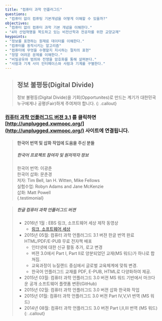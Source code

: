 ```yaml
---
title: "컴퓨터 과학 언플러그드"
questions:
- "컴퓨터 없이 컴퓨팅 기본개념을 어떻게 이해할 수 있을까?"
objectives:
- "컴퓨터 없이 컴퓨터 과학 기본 개념을 이해한다."
- "4차 산업혁명을 목도하고 있는 비전산학과 전공자를 위한 교양교재"
keypoints:
- "정보를 표현하는 원재료 데이터를 이해한다."
- "컴퓨터를 동작시키는 알고리즘"
- "컴퓨터에 무엇을 수행할지 지시하는 절차의 표현"
- "정말 어려운 문제를 이해한다."
- "비밀공유와 범죄와 전쟁을 암호화를 통해 살펴본다."
- "사람과 기계 사이 인터페이스와 사람과 기계를 구별한다."
---
```


> ## 정보 불평등(Digital Divide)
>
> 정보 불평등(Digital Divide)을 기회(Opportunites)로 만드는 계기가 대한민국 누구에게나 공평(Fair)하게 주여져야 합니다.
{: .callout}

### **[컴퓨터 과학 언플러그드 버젼 3.1](http://unplugged.xwmooc.org/)** 를 클릭하면 [http://unplugged.xwmooc.org/](http://unplugged.xwmooc.org/) 사이트에 연결됩니다.

> #### 한국어 번역 및 삽화 작업에 도움을 주신 분들
>
> ##### 한국어 프로젝트 참여자 및 원저작자 정보
>  
> 한국어 번역: 이광춘  
> 한국어 삽화: 문춘경  
> 저자: Tim Bell, Ian H. Witten, Mike Fellows  
> 실험수업:  Robyn Adams and Jane McKenzie  
> 삽화: Matt Powell  
{.testimonial}

> ##### 한글 컴퓨터 과학 언플러그드 버젼
>  
>  - 2016년 1월 : EBS 링크, 소프트웨어 세상 제작 동영상
>      -  [링크, 소프트웨어 세상](http://bit.ly/1Vx98an)
>  - 2015년 05월: 컴퓨터 과학 언플러그드 3.1 버젼 한글 번역 완료 HTML/PDF/E-PUB 무료 전자책 배포
>      - 인터넷에 대한 신규 활동 추가, 로고 변경
>      - 버젼 3.0에서 Part I, Part II로 양분되었던 교재(MS 워드)가 하나로 합쳐짐.
>      - 교육과정이 뉴질랜드 중심에서 글로벌 교육체계에 맞춰 변경.
>      - 한국어 언플러그드 교재를 PDF, E-PUB, HTML로 다양화하여 제공. 
>  - 2015년 03월: 컴퓨터 과학 언플러그드 3.0 버젼 MS 워드 기반에서 마크다운 공개 소프트웨어 플랫폼 변환(GitHub)
>  - 2015년 02월: 컴퓨터 과학 언플러그드 3.0 버젼 삽화 한국화 작업
>  - 2015년 01월: 컴퓨터 과학 언플러그드 3.0 버젼 Part IV,V,VI 번역 (MS 워드)
>  - 2014년 08월: 컴퓨터 과학 언플러그드 3.0 버젼 Part I,II,III 번역 (MS 워드) 
{: .callout}
